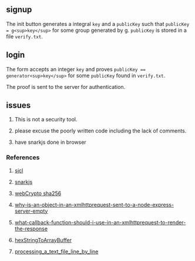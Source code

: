 ## signup

The init button generates a integral `key` and a `publicKey` such that `publicKey = g<sup>key</sup>` for some group generated by g.
`publicKey` is stored in a file `verify.txt`.

## login
The form accepts an integer `key` and proves `publicKey == generator<sup>key</sup>` for some `publicKey` found in `verify.txt`.

The proof is sent to the server for authentication.

## issues
1. This is not a security tool.

1. please excuse the poorly written code including the lack of comments.

2. have snarkjs done in browser

### References

1. [sjcl](https://github.com/bitwiseshiftleft/sjcl/)

2. [snarkjs](https://github.com/iden3/snarkjs)

2. [webCrypto sha256](//https://jameshfisher.com/2017/10/30/web-cryptography-api-hello-world/)

6. [why-is-an-object-in-an-xmlhttprequest-sent-to-a-node-express-server-empty](https://stackoverflow.com/questions/32084571/why-is-an-object-in-an-xmlhttprequest-sent-to-a-node-express-server-empty?noredirect=1&lq=1)

7. [what-callback-function-should-i-use-in-an-xmlhttprequest-to-render-the-response](https://stackoverflow.com/questions/42942176/what-callback-function-should-i-use-in-an-xmlhttprequest-to-render-the-response)

8. [hexStringToArrayBuffer](https://gist.github.com/don/871170d88cf6b9007f7663fdbc23fe09)

9. [processing_a_text_file_line_by_line](https://developer.mozilla.org/en-US/docs/Web/API/Fetch_API/Using_Fetch#processing_a_text_file_line_by_line)
